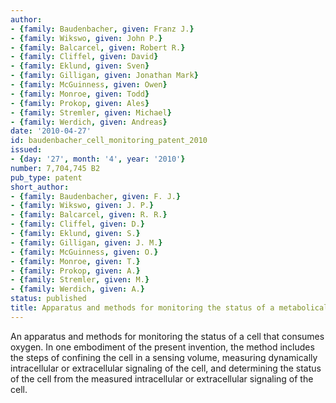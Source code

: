 ```yaml
---
author:
- {family: Baudenbacher, given: Franz J.}
- {family: Wikswo, given: John P.}
- {family: Balcarcel, given: Robert R.}
- {family: Cliffel, given: David}
- {family: Eklund, given: Sven}
- {family: Gilligan, given: Jonathan Mark}
- {family: McGuinness, given: Owen}
- {family: Monroe, given: Todd}
- {family: Prokop, given: Ales}
- {family: Stremler, given: Michael}
- {family: Werdich, given: Andreas}
date: '2010-04-27'
id: baudenbacher_cell_monitoring_patent_2010
issued:
- {day: '27', month: '4', year: '2010'}
number: 7,704,745 B2
pub_type: patent
short_author:
- {family: Baudenbacher, given: F. J.}
- {family: Wikswo, given: J. P.}
- {family: Balcarcel, given: R. R.}
- {family: Cliffel, given: D.}
- {family: Eklund, given: S.}
- {family: Gilligan, given: J. M.}
- {family: McGuinness, given: O.}
- {family: Monroe, given: T.}
- {family: Prokop, given: A.}
- {family: Stremler, given: M.}
- {family: Werdich, given: A.}
status: published
title: Apparatus and methods for monitoring the status of a metabolically active cell
---
```

An apparatus and methods for monitoring the status of a cell that consumes oxygen. In one embodiment of the present invention, the method includes the steps of confining the cell in a sensing volume, measuring dynamically intracellular or extracellular signaling of the cell, and determining the status of the cell from the measured intracellular or extracellular signaling of the cell.
